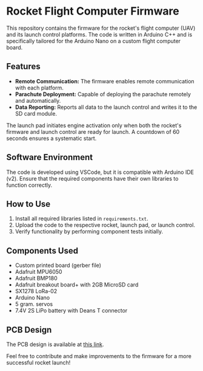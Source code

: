 # Rocket Flight Computer Firmware

This repository contains the firmware for the rocket's flight computer (UAV) and its launch control platforms. The code is written in Arduino C++ and is specifically tailored for the Arduino Nano on a custom flight computer board.

## Features
- **Remote Communication:** The firmware enables remote communication with each platform.
- **Parachute Deployment:** Capable of deploying the parachute remotely and automatically.
- **Data Reporting:** Reports all data to the launch control and writes it to the SD card module.

The launch pad initiates engine activation only when both the rocket's firmware and launch control are ready for launch. A countdown of 60 seconds ensures a systematic start.

## Software Environment
The code is developed using VSCode, but it is compatible with Arduino IDE (v2). Ensure that the required components have their own libraries to function correctly.

## How to Use
1. Install all required libraries listed in `requirements.txt`.
2. Upload the code to the respective rocket, launch pad, or launch control.
3. Verify functionality by performing component tests initially.

## Components Used
- Custom printed board (gerber file)
- Adafruit MPU6050
- Adafruit BMP180
- Adafruit breakout board+ with 2GB MicroSD card
- SX1278 LoRa-02
- Arduino Nano
- 5 gram. servos
- 7.4V 2S LiPo battery with Deans T connector

## PCB Design
The PCB design is available at [this link](https://oshwlab.com/alonsomartinezcarratala/rocket).

Feel free to contribute and make improvements to the firmware for a more successful rocket launch!
